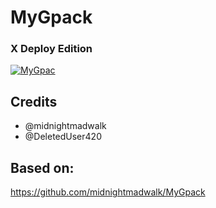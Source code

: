 # MyGpack

### X Deploy Edition

<p align="center">

<a href = "https://heroku.com/deploy?template=https://github.com/flashokiller/MyGpack"><img src="https://www.herokucdn.com/deploy/button.svg" alt="MyGpac"> </a>

</p>

## Credits

- @midnightmadwalk
- @DeletedUser420

## Based on:

https://github.com/midnightmadwalk/MyGpack
